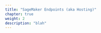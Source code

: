 ```yaml
---
title: "SageMaker Endpoints (aka Hosting)"
chapter: true
weight: 2
description: "blah"
---
```







